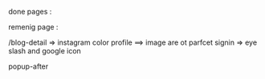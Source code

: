 done pages : 













remenig page :

/blog-detail => instagram color
profile ==> image are ot parfcet
signin  => eye slash and google icon 

popup-after 